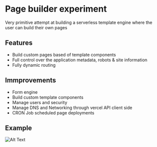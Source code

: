 # Page builder experiment

Very primitive attempt at building a serverless template engine where the user can build their own pages

## Features

- Build custom pages based of template components
- Full control over the application metadata, robots & site information
- Fully dynamic routing

## Immprovements

- Form engine
- Build custom template components
- Manage users and security
- Manage DNS and Networking through vercel API client side
- CRON Job scheduled page deployments

## Example

![Alt Text](https://github.com/hylinz/page-builder/tree/main/src/img/example.gif)